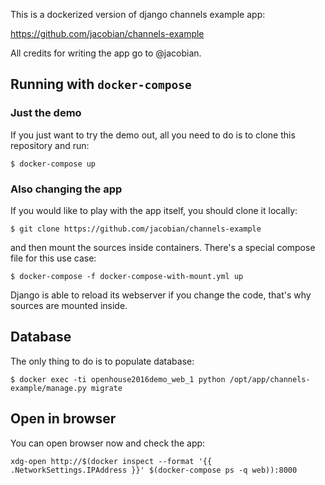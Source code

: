 This is a dockerized version of django channels example app:

https://github.com/jacobian/channels-example


All credits for writing the app go to @jacobian.


## Running with `docker-compose`


### Just the demo

If you just want to try the demo out, all you need to do is to clone this repository and run:

```
$ docker-compose up
```


### Also changing the app

If you would like to play with the app itself, you should clone it locally:

```
$ git clone https://github.com/jacobian/channels-example
```

and then mount the sources inside containers. There's a special compose file for this use case:

```
$ docker-compose -f docker-compose-with-mount.yml up
```

Django is able to reload its webserver if you change the code, that's why sources are mounted inside.


## Database


The only thing to do is to populate database:

```
$ docker exec -ti openhouse2016demo_web_1 python /opt/app/channels-example/manage.py migrate
```


## Open in browser

You can open browser now and check the app:

```
xdg-open http://$(docker inspect --format '{{ .NetworkSettings.IPAddress }}' $(docker-compose ps -q web)):8000
```
